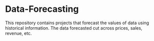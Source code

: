 # Data-Forecasting
This repository contains projects that forecast the values of data using historical information. The data forecasted cut across prices, sales, revenue, etc.
